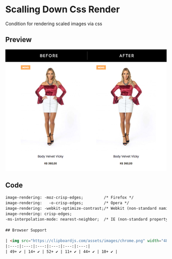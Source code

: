 # Scalling Down Css Render

Condition for rendering scaled images via css

## Preview

<img width="572" src="https://raw.githubusercontent.com/viniciusgrando/scallingdown-css-render/master/bandaf.png" alt="Demo">

## Code

``` html
image-rendering: -moz-crisp-edges;         /* Firefox */
image-rendering:   -o-crisp-edges;         /* Opera */
image-rendering: -webkit-optimize-contrast;/* Webkit (non-standard naming) */
image-rendering: crisp-edges;
-ms-interpolation-mode: nearest-neighbor;  /* IE (non-standard property) */

## Browser Support

| <img src="https://clipboardjs.com/assets/images/chrome.png" width="48px" height="48px" alt="Chrome logo"> | <img src="https://clipboardjs.com/assets/images/edge.png" width="48px" height="48px" alt="Edge logo"> | <img src="https://clipboardjs.com/assets/images/firefox.png" width="48px" height="48px" alt="Firefox logo"> | <img src="https://clipboardjs.com/assets/images/ie.png" width="48px" height="48px" alt="Internet Explorer logo"> | <img src="https://clipboardjs.com/assets/images/opera.png" width="48px" height="48px" alt="Opera logo"> | <img src="https://clipboardjs.com/assets/images/safari.png" width="48px" height="48px" alt="Safari logo"> |
|:---:|:---:|:---:|:---:|:---:|:---:|
| 49+ ✔ | 14+ ✔ | 52+ ✔ | 11+ ✔ | 44+ ✔ | 10+ ✔ |
